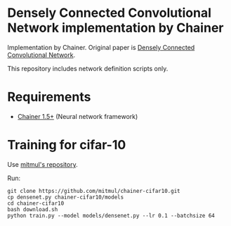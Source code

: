 Densely Connected Convolutional Network implementation by Chainer
========

Implementation by Chainer. Original paper is [Densely Connected Convolutional Network](https://arxiv.org/abs/1608.06993).

This repository includes network definition scripts only.

# Requirements

- [Chainer 1.5+](https://github.com/pfnet/chainer) (Neural network framework)


# Training for cifar-10

Use [mitmul's repository](https://github.com/mitmul/chainer-cifar10).

Run:
```
git clone https://github.com/mitmul/chainer-cifar10.git
cp densenet.py chainer-cifar10/models
cd chainer-cifar10
bash download.sh
python train.py --model models/densenet.py --lr 0.1 --batchsize 64
```
